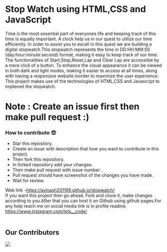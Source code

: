 # Stop Watch using HTML,CSS and JavaScript

Time is the most essential part of everyones life and keeping track of this time is equally important. A clock help us in our quest to utilize our time efficiently. In order to assist you to excell in this quest we are building a digital stopwatch.This stopwatch represents the time in DD:HH:MM:SS (day:hour:minute:second) format, making it easy to keep track of our time.
The functionalities of Start,Stop,Reset,Lap and Clear Lap are accessible by a mere click of a button.
To enhance the visual appearance it can be viewed in both dark and light modes, making it easier to access at all times, along with having a responsive website inorder to maximize the user experience. 
This project makes use of the technologies of HTML,CSS and Javascript to implemet the stopwatch.

  


# Note : Create an issue first then make pull request :) 

### How to contribute 😎<br>

* Star this repository.
* Create an issue with description that how you want to contribute in this project.
* Then fork this repository.
* In forked repository add your changes.
* Then make pull request with issue number .
* Pull request should have screenshot of the changes you have made.
* Wait for review.


Web link -https://avinash201199.github.io/stopwatch/
<br>
If you want this project then go ahead. Fork and clone it, make changes according to you.After that you can host it on Github using github pages.For any help reach me on social media link is in profile readme. https://www.instagram.com/lets__code/
<br><br>

## Our Contributors

<a href="https://github.com/avinash201199/stopwatch/graphs/contributors">
  <img src="https://contrib.rocks/image?repo=avinash201199/stopwatch" />
</a>

